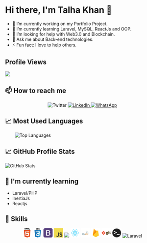 <!-- Your Name or Username -->
# Hi there, I'm Talha Khan 👋

- 🔭 I’m currently working on my Portfolio Project.
- 🌱 I’m currently learning Laravel, MySQL, ReactJs and OOP.
- 🤔 I’m looking for help with Web3.0 and Blockchain.
- 💬 Ask me about Back-end technologies.
- ⚡ Fun fact: I love to help others.


## Profile Views
![](https://komarev.com/ghpvc/?username=Talha-74&color=red&label=Profile+Views)

## 📫 How to reach me
<p align="center"
  <a href="https://twitter.com/TalhaCode">
    <img alt="Twitter" src="https://img.shields.io/twitter/follow/TalhaCode?style=social">
  </a>
  <a href="https://www.linkedin.com/in/talha-shinwari-52ab84194/">
    <img alt="LinkedIn" src="https://img.shields.io/badge/LinkedIn-Connect-blue">
  </a>
  <a href="wa.me/+923034515043">
    <img alt="WhatsApp" src="https://img.shields.io/badge/WhatsApp-Message-green">
  </a>
</p>

## 📈 Most Used Languages
 <!-- Add some space between the images -->
  &nbsp;&nbsp;&nbsp;&nbsp;&nbsp;&nbsp;&nbsp;
  <img src="https://github-readme-stats.vercel.app/api/top-langs/?username=Talha-74&layout=pie" alt="Top Languages" />
 

## 📈 GitHub Profile Stats

  <img src="https://github-readme-stats.vercel.app/api?username=Talha-74&show_icons=true&theme=radical" alt="GitHub Stats" />


## 🌱 I'm currently learning
<!-- Areas or technologies you are currently learning about -->
- Laravel/PHP
- InertiaJs
- Reactjs

## 🚀 Skills
<p align="center">
<code><img height="30" src="https://raw.githubusercontent.com/github/explore/80688e429a7d4ef2fca1e82350fe8e3517d3494d/topics/html/html.png"></code>
<code><img height="30" src="https://raw.githubusercontent.com/github/explore/80688e429a7d4ef2fca1e82350fe8e3517d3494d/topics/css/css.png"></code>
<code><img height="30" src="https://raw.githubusercontent.com/github/explore/80688e429a7d4ef2fca1e82350fe8e3517d3494d/topics/bootstrap/bootstrap.png"></code>
<code><img height="30" src="https://raw.githubusercontent.com/github/explore/80688e429a7d4ef2fca1e82350fe8e3517d3494d/topics/javascript/javascript.png"></code>
<code><img height="30" src="https://avatars1.githubusercontent.com/u/25158?s=200&v=4"></code>
<code><img height="30" src="https://raw.githubusercontent.com/github/explore/80688e429a7d4ef2fca1e82350fe8e3517d3494d/topics/react/react.png"></code>
<code><img height="30" src="https://raw.githubusercontent.com/github/explore/80688e429a7d4ef2fca1e82350fe8e3517d3494d/topics/mysql/mysql.png"></code>
<code><img height="30" src="https://raw.githubusercontent.com/github/explore/80688e429a7d4ef2fca1e82350fe8e3517d3494d/topics/firebase/firebase.png"></code>
<code><img height="30" src="https://raw.githubusercontent.com/github/explore/80688e429a7d4ef2fca1e82350fe8e3517d3494d/topics/git/git.png"></code>
<code><img height="30" src="https://raw.githubusercontent.com/github/explore/80688e429a7d4ef2fca1e82350fe8e3517d3494d/topics/terminal/terminal.png"></code>
<img alt="Laravel" src="https://img.shields.io/badge/Laravel-%23ff2d20.svg?style=for-the-badge&logo=laravel&logoColor=white"/>
</p>


